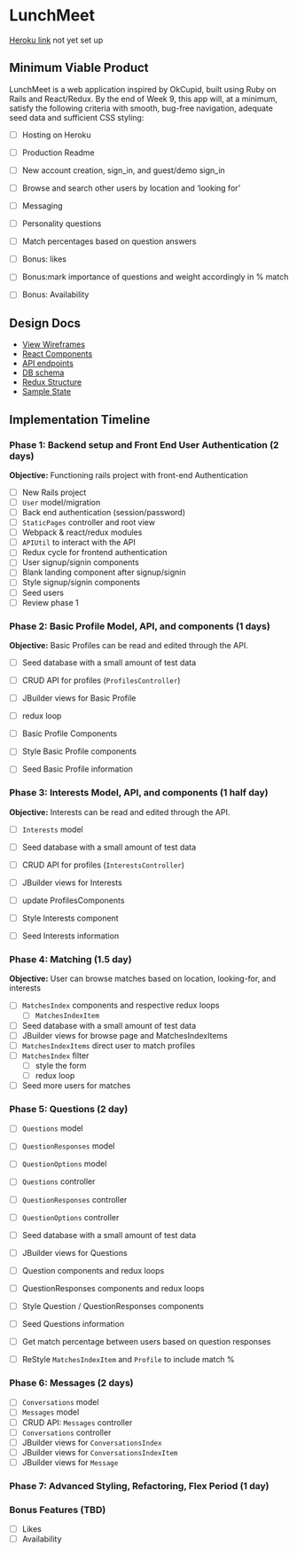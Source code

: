 # LunchMeet

[Heroku link][heroku] not yet set up

[heroku]: http://www.herokuapp.com

## Minimum Viable Product

LunchMeet is a web application inspired by OkCupid, built using Ruby on Rails and React/Redux. By the end of Week 9, this app will, at a minimum, satisfy the following criteria with smooth, bug-free navigation, adequate seed data and sufficient CSS styling:

- [ ] Hosting on Heroku
- [ ] Production Readme
- [ ] New account creation, sign_in, and guest/demo sign_in
- [ ] Browse and search other users by location and ‘looking for’
- [ ] Messaging
- [ ] Personality questions
- [ ] Match percentages based on question answers
- [ ] Bonus: likes
- [ ] Bonus:mark importance of questions and weight accordingly in % match
- [ ] Bonus: Availability


## Design Docs
* [View Wireframes][wireframes]
* [React Components][components]
* [API endpoints][api-endpoints]
* [DB schema][schema]
* [Redux Structure][redux-structure]
* [Sample State][sample-state]

[wireframes]: wireframes
[components]: component-hierarchy.md
[redux-structure]: redux-structure.md
[sample-state]: sample-state.md
[api-endpoints]: api-endpoints.md
[schema]: schema.md

## Implementation Timeline

### Phase 1: Backend setup and Front End User Authentication (2 days)

**Objective:** Functioning rails project with front-end Authentication

- [ ] New Rails project
- [ ] `User` model/migration
- [ ] Back end authentication (session/password)
- [ ] `StaticPages` controller and root view
- [ ] Webpack & react/redux modules
- [ ] `APIUtil` to interact with the API
- [ ] Redux cycle for frontend authentication
- [ ] User signup/signin components
- [ ] Blank landing component after signup/signin
- [ ] Style signup/signin components
- [ ] Seed users
- [ ] Review phase 1

### Phase 2: Basic Profile Model, API, and components (1 days)

**Objective:** Basic Profiles can be read and edited through
the API.

- [ ] Seed database with a small amount of test data
- [ ] CRUD API for profiles (`ProfilesController`)
- [ ] JBuilder views for Basic Profile
- [ ] redux loop
- [ ] Basic Profile Components
- [ ] Style Basic Profile components
- [ ] Seed Basic Profile information


### Phase 3: Interests Model, API, and components (1 half day)

**Objective:** Interests can be read and edited through
the API.
- [ ] `Interests` model
- [ ] Seed database with a small amount of test data
- [ ] CRUD API for profiles (`InterestsController`)
- [ ] JBuilder views for Interests
- [ ] update ProfilesComponents
- [ ] Style Interests component
- [ ] Seed Interests information


### Phase 4: Matching (1.5 day)

**Objective:** User can browse matches based on location, looking-for, and interests

- [ ] `MatchesIndex` components and respective redux loops
  + [ ] `MatchesIndexItem`  
- [ ] Seed database with a small amount of test data
- [ ] JBuilder views for browse page and MatchesIndexItems
- [ ] `MatchesIndexItems` direct user to match profiles
- [ ] `MatchesIndex` filter
  + [ ] style the form
  + [ ] redux loop
- [ ] Seed more users for matches

### Phase 5: Questions (2 day)
- [ ] `Questions` model
- [ ] `QuestionResponses` model
- [ ] `QuestionOptions` model
- [ ] `Questions` controller
- [ ] `QuestionResponses` controller
- [ ] `QuestionOptions` controller
- [ ] Seed database with a small amount of test data
- [ ] JBuilder views for Questions
- [ ] Question components and redux loops
- [ ] QuestionResponses components and redux loops
- [ ] Style Question / QuestionResponses components
- [ ] Seed Questions information
- [ ] Get match percentage between users based on question responses
- [ ] ReStyle `MatchesIndexItem` and `Profile` to include match %


### Phase 6: Messages (2 days)
- [ ] `Conversations` model
- [ ] `Messages` model
- [ ] CRUD API: `Messages` controller
- [ ] `Conversations` controller
- [ ] JBuilder views for `ConversationsIndex`
- [ ] JBuilder views for `ConversationsIndexItem`
- [ ] JBuilder views for `Message`

### Phase 7: Advanced Styling, Refactoring, Flex Period (1 day)

### Bonus Features (TBD)
- [ ] Likes
- [ ] Availability
